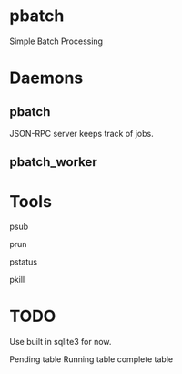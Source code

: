 pbatch
===

Simple Batch Processing

Daemons
===

pbatch
---

JSON-RPC server keeps track of jobs.

pbatch_worker
---


Tools
=====

psub

prun

pstatus

pkill


TODO
====

Use built in sqlite3 for now.

Pending table
Running table
complete table
